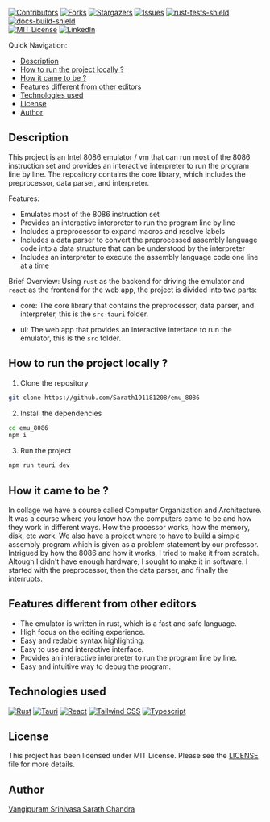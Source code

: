 [![Contributors][contributors-shield]][contributors-url]
[![Forks][forks-shield]][forks-url]
[![Stargazers][stars-shield]][stars-url]
[![Issues][issues-shield]][issues-url]
[![rust-tests-shield]][rust-tests-url]
[![docs-build-shield]][docs-build-url]  
[![MIT License][license-shield]][license-url]
[![LinkedIn][linkedin-shield]][linkedin-url]

Quick Navigation:

- [Description](#description)
- [How to run the project locally ?](#how-to-run-the-project-locally-)
- [How it came to be ?](#how-it-came-to-be-)
- [Features different from other editors](#features-different-from-other-editors)
- [Technologies used](#technologies-used)
- [License](#license)
- [Author](#author)

## Description

This project is an Intel 8086 emulator / vm that can run most of the 8086 instruction set and provides an interactive interpreter to run the program line by line. The repository contains the core library, which includes the preprocessor, data parser, and interpreter.

Features:

- Emulates most of the 8086 instruction set
- Provides an interactive interpreter to run the program line by line
- Includes a preprocessor to expand macros and resolve labels
- Includes a data parser to convert the preprocessed assembly language code into a data structure that can be understood by the interpreter
- Includes an interpreter to execute the assembly language code one line at a time

Brief Overview:
    Using `rust` as the backend for driving the emulator and `react` as the frontend for the web app, the project is divided into two parts:
    
  - core: The core library that contains the preprocessor, data parser, and interpreter, this is the `src-tauri` folder.

  - ui: The web app that provides an interactive interface to run the emulator, this is the `src` folder.

## How to run the project locally ? 

1. Clone the repository
```bash
git clone https://github.com/Sarath191181208/emu_8086
```

2. Install the dependencies
```bash
cd emu_8086
npm i
```

3. Run the project
```bash
npm run tauri dev
```


## How it came to be ?
In collage we have a course called Computer Organization and Architecture. It was a course where you know how the computers came to be and how they work in different ways. How the processor works, how the memory, disk, etc work. We also have a project where to have to build a simple assembly program which is given as  a problem statement by our professor. Intrigued by how the 8086 and how it works, I tried to make it from scratch. Altough I didn't have enough hardware, I sought to make it in software. I started with the preprocessor, then the data parser, and finally the interrupts.

## Features different from other editors 
- The emulator is written in rust, which is a fast and safe language.
- High focus on the editing experience.
- Easy and redable syntax highlighting. 
- Easy to use and interactive interface.
- Provides an interactive interpreter to run the program line by line.
- Easy and intuitive way to debug the program.

## Technologies used
[![Rust][Rust-shield]][Rust-url] 
[![Tauri][Tauri-shield]][Tauri-url]
[![React][React-shield]][React-url]
[![Tailwind CSS][Tailwind-shield]][Tailwind-url]
[![Typescript][Typescript-shield]][Typescript-url]

## License
This project has been licensed under MIT License. Please see the [LICENSE](LICENSE) file for more details.

## Author
[Vangipuram Srinivasa Sarath Chandra](https://github.com/Sarath191181208)

<!-- MARKDOWN LINKS && Images -->
[contributors-shield]: https://img.shields.io/github/contributors/Sarath191181208/emu_8086.svg?style=for-the-badge
[contributors-url]: https://github.com/Sarath191181208/emu_8086/graphs/contributors
[forks-shield]: https://img.shields.io/github/forks/Sarath191181208/emu_8086.svg?style=for-the-badge
[forks-url]: https://github.com/Sarath191181208/emu_8086/network/members
[stars-shield]: https://img.shields.io/github/stars/Sarath191181208/emu_8086.svg?style=for-the-badge
[stars-url]: https://github.com/Sarath191181208/emu_8086/stargazers
[issues-shield]: https://img.shields.io/github/issues/Sarath191181208/emu_8086.svg?style=for-the-badge
[issues-url]: https://github.com/Sarath191181208/emu_8086/issues
[license-shield]: https://img.shields.io/github/license/Sarath191181208/emu_8086.svg?style=for-the-badge
[license-url]: https://github.com/Sarath191181208/emu_8086/blob/master/LICENSE.txt
[linkedin-shield]: https://img.shields.io/badge/-LinkedIn-black.svg?style=for-the-badge&logo=linkedin&colorB=555
[linkedin-url]: https://www.linkedin.com/in/sarath191181208/
[rust-tests-shield]: https://img.shields.io/github/actions/workflow/status/Sarath191181208/emu_8086/rust.yml?style=for-the-badge&label=Rust%20Tests
[rust-tests-url]: https://github.com/Sarath191181208/emu_8086/actions/workflows/rust.yml
[docs-build-shield]: https://img.shields.io/github/actions/workflow/status/Sarath191181208/emu_8086/docs.yml?style=for-the-badge&label=Docs%20Build
[docs-build-url]: https://github.com/Sarath191181208/emu_8086/actions/workflows/docs.yml

[Rust-shield]: https://img.shields.io/badge/-Rust-black.svg?style=for-the-badge&logo=rust&colorB=555
[Rust-url]: https://www.rust-lang.org/
[React-shield]: https://img.shields.io/badge/-React-black.svg?style=for-the-badge&logo=react&colorB=555
[React-url]: https://reactjs.org/
[Tailwind-shield]: https://img.shields.io/badge/-Tailwind-black.svg?style=for-the-badge&logo=tailwindcss&colorB=555
[Tailwind-url]: https://tailwindcss.com/
[Typescript-shield]: https://img.shields.io/badge/-Typescript-black.svg?style=for-the-badge&logo=typescript&colorB=555
[Typescript-url]: https://www.typescriptlang.org/
[Tauri-shield]: https://img.shields.io/badge/-Tauri-black.svg?style=for-the-badge&logo=tauri&colorB=555
[Tauri-url]: https://tauri.studio/
